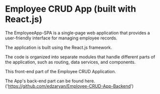 # Employee CRUD App (built with React.js)

The EmployeeApp-SPA is a single-page web application that provides a user-friendly interface for managing employee records. 

The application is built using the React.js framework. 

The code is organized into separate modules that handle different parts of the application, such as routing, data services, and components. 

This front-end part of the Employee CRUD Application.

The App's back-end part can be found here. ('https://github.com/edzaryan/Employee-CRUD-App-Backend')
